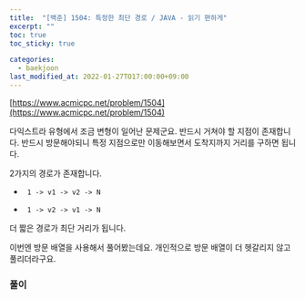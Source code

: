 ```yaml
---
title:  "[백준] 1504: 특정한 최단 경로 / JAVA - 읽기 편하게"
excerpt: ""
toc: true
toc_sticky: true

categories:
  - baekjoon
last_modified_at: 2022-01-27TO17:00:00+09:00
---
```


[https://www.acmicpc.net/problem/1504](https://www.acmicpc.net/problem/1504)

다익스트라 유형에서 조금 변형이 일어난 문제군요. 반드시 거쳐야 할 지점이 존재합니다.
반드시 방문해야되니 특정 지점으로만 이동해보면서 도착지까지 거리를 구하면 됩니다.

2가지의 경로가 존재합니다.

- <pre><code> 1 -> v1 -> v2 -> N </code> </pre>

- <pre><code> 1 -> v2 -> v1 -> N </code> </pre>

더 짧은 경로가 최단 거리가 됩니다.

이번엔 방문 배열을 사용해서 풀어봤는데요. 개인적으로 방문 배열이 더 헷갈리지 않고 풀리더라구요.

### 풀이
<script src="https://gist.github.com/yhh1056/87e0558fc51c48fdb489d99dd4e5b08f.js"></script>

<!-- 다라쓰 설치 코드 -->
<div id="darass" 
    data-project-key="CqpU2S8YaJ8DlOp565" 
    data-dark-mode="false"
    data-primary-color="#a7915e"
    data-show-sort-option="true"
    data-allow-social-login="true"
    data-show-logo="true"
    >
    <script type="text/javascript" defer>
        (function () {
        var $document = document;

        var $script = $document.createElement("script");
        $script.src = "https://deploy-script.darass.co.kr/embed.js";
        $script.defer = true;

        $document.head.appendChild($script);
        })();
    </script>
    <noscript>다라쓰 댓글 작성을 위해 JavaScript를 활성화 해주세요</noscript>
</div>

<!-- 다라쓰 설치 코드 끝 -->
